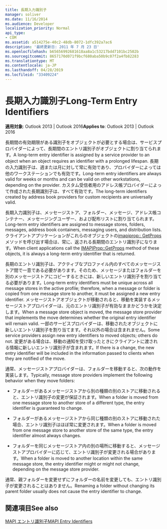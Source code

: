 ```yaml
---
title: 長期入力識別子
manager: soliver
ms.date: 11/16/2014
ms.audience: Developer
localization_priority: Normal
api_type:
- COM
ms.assetid: a514275e-40c2-48db-8072-1dfc392a7ac6
description: '最終更新日: 2011 年 7 月 23 日'
ms.openlocfilehash: b65656992681618aa8a1c53217bdd7101bc2502b
ms.sourcegitcommit: 8657170d071f9bcf680aba50b9c07f2a4fb82283
ms.translationtype: MT
ms.contentlocale: ja-JP
ms.lasthandoff: 04/28/2019
ms.locfileid: "33409224"
---
```

# <a name="long-term-entry-identifiers"></a><span data-ttu-id="b2f2b-103">長期入力識別子</span><span class="sxs-lookup"><span data-stu-id="b2f2b-103">Long-Term Entry Identifiers</span></span>

  
  
<span data-ttu-id="b2f2b-104">**適用対象**: Outlook 2013 | Outlook 2016</span><span class="sxs-lookup"><span data-stu-id="b2f2b-104">**Applies to**: Outlook 2013 | Outlook 2016</span></span> 
  
<span data-ttu-id="b2f2b-105">長期間の有効期限がある識別子をオブジェクトが必要とする場合は、サービスプロバイダーによって、長期間のエントリ識別子がオブジェクトに割り当てられます。</span><span class="sxs-lookup"><span data-stu-id="b2f2b-105">A long-term entry identifier is assigned by a service provider to an object when an object requires an identifier with a prolonged lifespan.</span></span> <span data-ttu-id="b2f2b-106">長期の入力識別子は、週または月に対して常に有効であり、プロバイダーによっては他のワークステーションでも有効です。</span><span class="sxs-lookup"><span data-stu-id="b2f2b-106">Long-term entry identifiers are always valid for weeks or months and can be valid on other workstations, depending on the provider.</span></span> <span data-ttu-id="b2f2b-107">カスタム受信者用のアドレス帳プロバイダーによって作成された長期識別子は、すべて有効です。</span><span class="sxs-lookup"><span data-stu-id="b2f2b-107">The long-term identifiers created by address book providers for custom recipients are universally valid.</span></span> 
  
<span data-ttu-id="b2f2b-108">長期入力識別子は、メッセージストア、フォルダー、メッセージ、アドレス帳コンテナー、メッセージングユーザー、および配布リストに割り当てられます。</span><span class="sxs-lookup"><span data-stu-id="b2f2b-108">Long-term entry identifiers are assigned to message stores, folders, messages, address book containers, messaging users, and distribution lists.</span></span> <span data-ttu-id="b2f2b-109">クライアントアプリケーションがこれらのオブジェクトの[imapiprop:: GetProps](imapiprop-getprops.md)メソッドを呼び出す場合は、常に、返される長期間のエントリ識別子になります。</span><span class="sxs-lookup"><span data-stu-id="b2f2b-109">When client applications call the [IMAPIProp::GetProps](imapiprop-getprops.md) method of these objects, it is always a long-term entry identifier that is returned.</span></span> 
  
<span data-ttu-id="b2f2b-110">長期のエントリ識別子は、アクティブなプロファイル内のすべてのメッセージストア間で一意である必要があります。そのため、メッセージまたはフォルダーを別のメッセージストアにコピーするときには、新しいエントリ識別子を割り当てる必要があります。</span><span class="sxs-lookup"><span data-stu-id="b2f2b-110">Long-term entry identifiers must be unique across all message stores in the active profile; therefore, when a message or folder is copied from one message store to another, it must be assigned a new entry identifier.</span></span> <span data-ttu-id="b2f2b-111">メッセージストアオブジェクトが移動されると、移動を実装するメッセージストアプロバイダーは、元のエントリ識別子が有効なままかどうかを決定します。</span><span class="sxs-lookup"><span data-stu-id="b2f2b-111">When a message store object is moved, the message store provider that implements the move determines whether the original entry identifier will remain valid.</span></span> <span data-ttu-id="b2f2b-112">一部のサービスプロバイダーは、移動されたオブジェクトに新しいエントリ識別子を割り当てます。それ以外の場合は含まれません。</span><span class="sxs-lookup"><span data-stu-id="b2f2b-112">Some service providers assign new entry identifiers to moved objects; others do not.</span></span> <span data-ttu-id="b2f2b-113">変更がある場合は、移動の通知を受け取ったときにクライアントに渡される情報に新しいエントリ識別子が含まれます。</span><span class="sxs-lookup"><span data-stu-id="b2f2b-113">If there is a change, the new entry identifier will be included in the information passed to clients when they are notified of the move.</span></span> 
  
<span data-ttu-id="b2f2b-114">通常、メッセージストアプロバイダーは、フォルダーを移動すると、次の動作を実装します。</span><span class="sxs-lookup"><span data-stu-id="b2f2b-114">Typically, message store providers implement the following behavior when they move folders:</span></span>
  
- <span data-ttu-id="b2f2b-115">フォルダーがあるメッセージストアから別の種類の別のストアに移動されると、エントリ識別子の変更が保証されます。</span><span class="sxs-lookup"><span data-stu-id="b2f2b-115">When a folder is moved from one message store to another store of a different type, the entry identifier is guaranteed to change.</span></span>
    
- <span data-ttu-id="b2f2b-116">フォルダーがあるメッセージストアから同じ種類の別のストアに移動された場合、エントリ識別子はほぼ常に変更されます。</span><span class="sxs-lookup"><span data-stu-id="b2f2b-116">When a folder is moved from one message store to another store of the same type, the entry identifier almost always changes.</span></span>
    
- <span data-ttu-id="b2f2b-117">フォルダーを同じメッセージストア内の別の場所に移動すると、メッセージストアプロバイダーに応じて、エントリ識別子が変更される場合があります。</span><span class="sxs-lookup"><span data-stu-id="b2f2b-117">When a folder is moved to another location within the same message store, the entry identifier might or might not change, depending on the message store provider.</span></span>
    
<span data-ttu-id="b2f2b-118">通常、親フォルダーを変更せずにフォルダーの名前を変更しても、エントリ識別子が変更されることはありません。</span><span class="sxs-lookup"><span data-stu-id="b2f2b-118">Renaming a folder without changing its parent folder usually does not cause the entry identifier to change.</span></span> 
  
## <a name="see-also"></a><span data-ttu-id="b2f2b-119">関連項目</span><span class="sxs-lookup"><span data-stu-id="b2f2b-119">See also</span></span>



[<span data-ttu-id="b2f2b-120">MAPI エントリ識別子</span><span class="sxs-lookup"><span data-stu-id="b2f2b-120">MAPI Entry Identifiers</span></span>](mapi-entry-identifiers.md)

